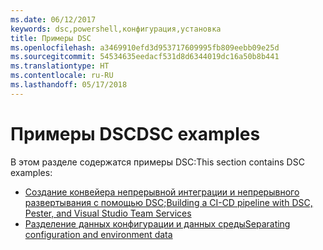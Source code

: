 ```yaml
---
ms.date: 06/12/2017
keywords: dsc,powershell,конфигурация,установка
title: Примеры DSC
ms.openlocfilehash: a3469910efd3d953717609995fb809eebb09e25d
ms.sourcegitcommit: 54534635eedacf531d8d6344019dc16a50b8b441
ms.translationtype: HT
ms.contentlocale: ru-RU
ms.lasthandoff: 05/17/2018
---
```

# <a name="dsc-examples"></a><span data-ttu-id="0f219-103">Примеры DSC</span><span class="sxs-lookup"><span data-stu-id="0f219-103">DSC examples</span></span>

<span data-ttu-id="0f219-104">В этом разделе содержатся примеры DSC:</span><span class="sxs-lookup"><span data-stu-id="0f219-104">This section contains DSC examples:</span></span>

- <span data-ttu-id="0f219-105">[Создание конвейера непрерывной интеграции и непрерывного развертывания с помощью DSC](dscCiCd.md);</span><span class="sxs-lookup"><span data-stu-id="0f219-105">[Building a CI-CD pipeline with DSC, Pester, and Visual Studio Team Services](dscCiCd.md)</span></span>
- [<span data-ttu-id="0f219-106">Разделение данных конфигурации и данных среды</span><span class="sxs-lookup"><span data-stu-id="0f219-106">Separating configuration and environment data</span></span>](separatingEnvData.md)